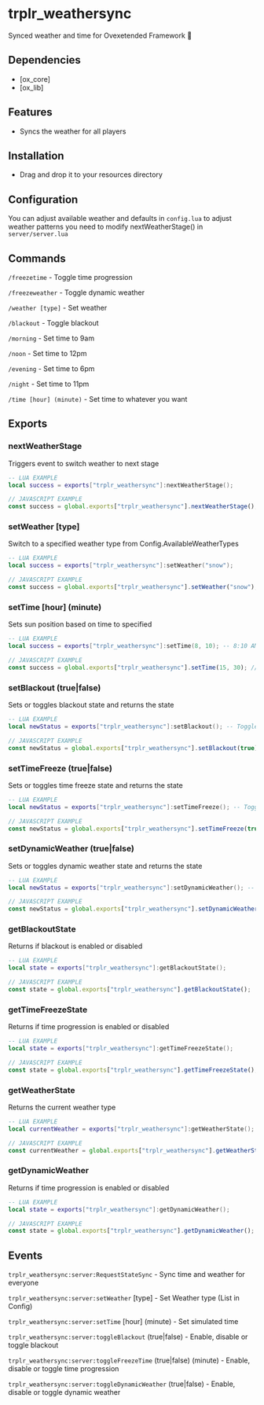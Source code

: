 # trplr_weathersync
Synced weather and time for Ovexetended Framework :sunrise:

## Dependencies
- [ox_core]
- [ox_lib]

## Features
- Syncs the weather for all players

## Installation
- Drag and drop it to your resources directory

## Configuration
You can adjust available weather and defaults in `config.lua`
to adjust weather patterns you need to modify nextWeatherStage() in `server/server.lua`



## Commands

`/freezetime` - Toggle time progression

`/freezeweather` - Toggle dynamic weather

`/weather [type]` - Set weather

`/blackout` - Toggle blackout

`/morning` - Set time to 9am

`/noon` - Set time to 12pm

`/evening` - Set time to 6pm

`/night` - Set time to 11pm

`/time [hour] (minute)` - Set time to whatever you want

## Exports

### nextWeatherStage
Triggers event to switch weather to next stage
```lua
-- LUA EXAMPLE
local success = exports["trplr_weathersync"]:nextWeatherStage();
```
```js
// JAVASCRIPT EXAMPLE
const success = global.exports["trplr_weathersync"].nextWeatherStage();
```


### setWeather [type]
Switch to a specified weather type from Config.AvailableWeatherTypes
```lua
-- LUA EXAMPLE
local success = exports["trplr_weathersync"]:setWeather("snow");
```
```js
// JAVASCRIPT EXAMPLE
const success = global.exports["trplr_weathersync"].setWeather("snow");
```


### setTime [hour] (minute)
Sets sun position based on time to specified
```lua
-- LUA EXAMPLE
local success = exports["trplr_weathersync"]:setTime(8, 10); -- 8:10 AM
```
```js
// JAVASCRIPT EXAMPLE
const success = global.exports["trplr_weathersync"].setTime(15, 30); // 3:30PM
```


### setBlackout (true|false)
Sets or toggles blackout state and returns the state
```lua
-- LUA EXAMPLE
local newStatus = exports["trplr_weathersync"]:setBlackout(); -- Toggle
```
```js
// JAVASCRIPT EXAMPLE
const newStatus = global.exports["trplr_weathersync"].setBlackout(true); // Enable
```


### setTimeFreeze (true|false)
Sets or toggles time freeze state and returns the state
```lua
-- LUA EXAMPLE
local newStatus = exports["trplr_weathersync"]:setTimeFreeze(); -- Toggle
```
```js
// JAVASCRIPT EXAMPLE
const newStatus = global.exports["trplr_weathersync"].setTimeFreeze(true); // Enable
```


### setDynamicWeather (true|false)
Sets or toggles dynamic weather state and returns the state
```lua
-- LUA EXAMPLE
local newStatus = exports["trplr_weathersync"]:setDynamicWeather(); -- Toggle
```
```js
// JAVASCRIPT EXAMPLE
const newStatus = global.exports["trplr_weathersync"].setDynamicWeather(true); // Enable
```


### getBlackoutState
Returns if blackout is enabled or disabled
```lua
-- LUA EXAMPLE
local state = exports["trplr_weathersync"]:getBlackoutState();
```
```js
// JAVASCRIPT EXAMPLE
const state = global.exports["trplr_weathersync"].getBlackoutState();
```


### getTimeFreezeState
Returns if time progression is enabled or disabled
```lua
-- LUA EXAMPLE
local state = exports["trplr_weathersync"]:getTimeFreezeState();
```
```js
// JAVASCRIPT EXAMPLE
const state = global.exports["trplr_weathersync"].getTimeFreezeState();
```


### getWeatherState
Returns the current weather type
```lua
-- LUA EXAMPLE
local currentWeather = exports["trplr_weathersync"]:getWeatherState();
```
```js
// JAVASCRIPT EXAMPLE
const currentWeather = global.exports["trplr_weathersync"].getWeatherState();
```


### getDynamicWeather
Returns if time progression is enabled or disabled
```lua
-- LUA EXAMPLE
local state = exports["trplr_weathersync"]:getDynamicWeather();
```
```js
// JAVASCRIPT EXAMPLE
const state = global.exports["trplr_weathersync"].getDynamicWeather();
```

## Events

`trplr_weathersync:server:RequestStateSync` - Sync time and weather for everyone

`trplr_weathersync:server:setWeather` [type] - Set Weather type (List in Config)

`trplr_weathersync:server:setTime` [hour] (minute) - Set simulated time

`trplr_weathersync:server:toggleBlackout` (true|false) - Enable, disable or toggle blackout

`trplr_weathersync:server:toggleFreezeTime` (true|false) (minute) - Enable, disable or toggle time progression

`trplr_weathersync:server:toggleDynamicWeather` (true|false) - Enable, disable or toggle dynamic weather